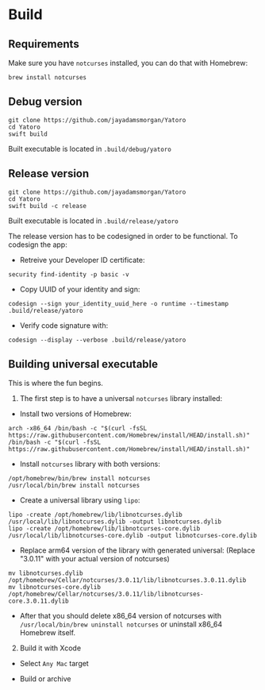 # Build

## Requirements

Make sure you have `notcurses` installed, you can do that with Homebrew:

```
brew install notcurses
```

## Debug version

```
git clone https://github.com/jayadamsmorgan/Yatoro
cd Yatoro
swift build
```

Built executable is located in `.build/debug/yatoro`

## Release version

```
git clone https://github.com/jayadamsmorgan/Yatoro
cd Yatoro
swift build -c release
```

Built executable is located in `.build/release/yatoro`

The release version has to be codesigned in order to be functional. To codesign the app:

- Retreive your Developer ID certificate:

```
security find-identity -p basic -v
```

- Copy UUID of your identity and sign:

```
codesign --sign your_identity_uuid_here -o runtime --timestamp .build/release/yatoro
```

- Verify code signature with:

```
codesign --display --verbose .build/release/yatoro
```

## Building universal executable

This is where the fun begins.

1. The first step is to have a universal `notcurses` library installed:

- Install two versions of Homebrew:

```
arch -x86_64 /bin/bash -c "$(curl -fsSL https://raw.githubusercontent.com/Homebrew/install/HEAD/install.sh)"
/bin/bash -c "$(curl -fsSL https://raw.githubusercontent.com/Homebrew/install/HEAD/install.sh)"
```

- Install `notcurses` library with both versions:

```
/opt/homebrew/bin/brew install notcurses
/usr/local/bin/brew install notcurses
```

- Create a universal library using `lipo`:

```
lipo -create /opt/homebrew/lib/libnotcurses.dylib /usr/local/lib/libnotcurses.dylib -output libnotcurses.dylib
lipo -create /opt/homebrew/lib/libnotcurses-core.dylib /usr/local/lib/libnotcurses-core.dylib -output libnotcurses-core.dylib
```
- Replace arm64 version of the library with generated universal: (Replace "3.0.11" with your actual version of notcurses)

```
mv libnotcurses.dylib /opt/homebrew/Cellar/notcurses/3.0.11/lib/libnotcurses.3.0.11.dylib
mv libnotcurses-core.dylib /opt/homebrew/Cellar/notcurses/3.0.11/lib/libnotcurses-core.3.0.11.dylib
```

- After that you should delete x86_64 version of notcurses with `/usr/local/bin/brew uninstall notcurses` or uninstall x86_64 Homebrew itself.

2. Build it with Xcode

- Select `Any Mac` target

- Build or archive

